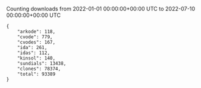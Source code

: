 
Counting downloads from 2022-01-01 00:00:00+00:00 UTC to 2022-07-10 00:00:00+00:00 UTC

```
{
    "arkode": 118,
    "cvode": 779,
    "cvodes": 167,
    "ida": 261,
    "idas": 112,
    "kinsol": 140,
    "sundials": 13438,
    "clones": 78374,
    "total": 93389
}
```
